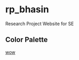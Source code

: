 # rp_bhasin

Research Project Website for SE

## Color Palette

[wow](https://coolors.co/606c38-afb38c-fefae0-ffd199-f4987b-e85f5c)
